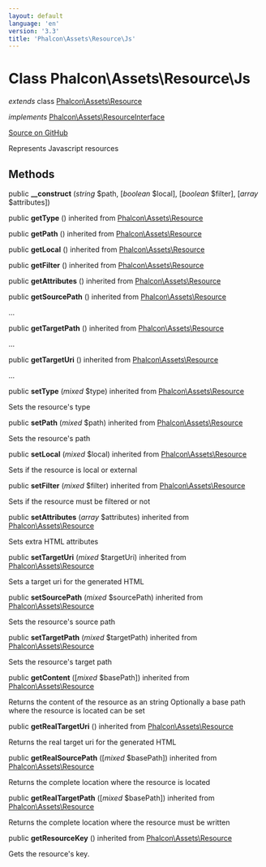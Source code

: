 ```yaml
---
layout: default
language: 'en'
version: '3.3'
title: 'Phalcon\Assets\Resource\Js'
---
```

# Class **Phalcon\Assets\Resource\Js**

*extends* class [Phalcon\Assets\Resource](/3.3/en/api/Phalcon_Assets_Resource)

*implements* [Phalcon\Assets\ResourceInterface](/3.3/en/api/Phalcon_Assets_ResourceInterface)

<a href="https://github.com/phalcon/cphalcon/tree/v3.3.0/phalcon/assets/resource/js.zep" class="btn btn-default btn-sm">Source on GitHub</a>

Represents Javascript resources


## Methods
public  **__construct** (*string* $path, [*boolean* $local], [*boolean* $filter], [*array* $attributes])





public  **getType** () inherited from [Phalcon\Assets\Resource](/3.3/en/api/Phalcon_Assets_Resource)





public  **getPath** () inherited from [Phalcon\Assets\Resource](/3.3/en/api/Phalcon_Assets_Resource)





public  **getLocal** () inherited from [Phalcon\Assets\Resource](/3.3/en/api/Phalcon_Assets_Resource)





public  **getFilter** () inherited from [Phalcon\Assets\Resource](/3.3/en/api/Phalcon_Assets_Resource)





public  **getAttributes** () inherited from [Phalcon\Assets\Resource](/3.3/en/api/Phalcon_Assets_Resource)





public  **getSourcePath** () inherited from [Phalcon\Assets\Resource](/3.3/en/api/Phalcon_Assets_Resource)

...


public  **getTargetPath** () inherited from [Phalcon\Assets\Resource](/3.3/en/api/Phalcon_Assets_Resource)

...


public  **getTargetUri** () inherited from [Phalcon\Assets\Resource](/3.3/en/api/Phalcon_Assets_Resource)

...


public  **setType** (*mixed* $type) inherited from [Phalcon\Assets\Resource](/3.3/en/api/Phalcon_Assets_Resource)

Sets the resource's type



public  **setPath** (*mixed* $path) inherited from [Phalcon\Assets\Resource](/3.3/en/api/Phalcon_Assets_Resource)

Sets the resource's path



public  **setLocal** (*mixed* $local) inherited from [Phalcon\Assets\Resource](/3.3/en/api/Phalcon_Assets_Resource)

Sets if the resource is local or external



public  **setFilter** (*mixed* $filter) inherited from [Phalcon\Assets\Resource](/3.3/en/api/Phalcon_Assets_Resource)

Sets if the resource must be filtered or not



public  **setAttributes** (*array* $attributes) inherited from [Phalcon\Assets\Resource](/3.3/en/api/Phalcon_Assets_Resource)

Sets extra HTML attributes



public  **setTargetUri** (*mixed* $targetUri) inherited from [Phalcon\Assets\Resource](/3.3/en/api/Phalcon_Assets_Resource)

Sets a target uri for the generated HTML



public  **setSourcePath** (*mixed* $sourcePath) inherited from [Phalcon\Assets\Resource](/3.3/en/api/Phalcon_Assets_Resource)

Sets the resource's source path



public  **setTargetPath** (*mixed* $targetPath) inherited from [Phalcon\Assets\Resource](/3.3/en/api/Phalcon_Assets_Resource)

Sets the resource's target path



public  **getContent** ([*mixed* $basePath]) inherited from [Phalcon\Assets\Resource](/3.3/en/api/Phalcon_Assets_Resource)

Returns the content of the resource as an string
Optionally a base path where the resource is located can be set



public  **getRealTargetUri** () inherited from [Phalcon\Assets\Resource](/3.3/en/api/Phalcon_Assets_Resource)

Returns the real target uri for the generated HTML



public  **getRealSourcePath** ([*mixed* $basePath]) inherited from [Phalcon\Assets\Resource](/3.3/en/api/Phalcon_Assets_Resource)

Returns the complete location where the resource is located



public  **getRealTargetPath** ([*mixed* $basePath]) inherited from [Phalcon\Assets\Resource](/3.3/en/api/Phalcon_Assets_Resource)

Returns the complete location where the resource must be written



public  **getResourceKey** () inherited from [Phalcon\Assets\Resource](/3.3/en/api/Phalcon_Assets_Resource)

Gets the resource's key.



